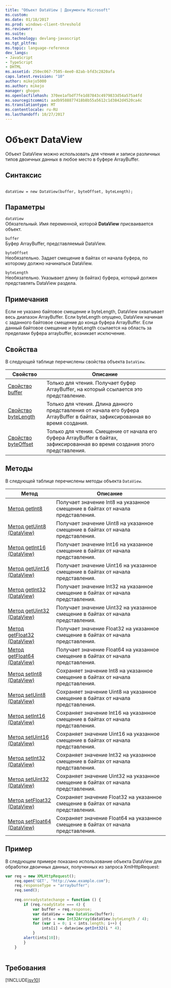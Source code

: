 ```yaml
---
title: "Объект DataView | Документы Microsoft"
ms.custom: 
ms.date: 01/18/2017
ms.prod: windows-client-threshold
ms.reviewer: 
ms.suite: 
ms.technology: devlang-javascript
ms.tgt_pltfrm: 
ms.topic: language-reference
dev_langs:
- JavaScript
- TypeScript
- DHTML
ms.assetid: 250ec067-7505-4ee0-82ab-bfd3c2820afa
caps.latest.revision: "10"
author: mikejo5000
ms.author: mikejo
manager: ghogen
ms.openlocfilehash: 370ee1afbdf7fe1d87843c4979833d54a575a4fd
ms.sourcegitcommit: aadb9588877418b8b55a5612c1d3842d4520ca4c
ms.translationtype: MT
ms.contentlocale: ru-RU
ms.lasthandoff: 10/27/2017
---
```

# <a name="dataview-object"></a>Объект DataView
Объект DataView можно использовать для чтения и записи различных типов двоичных данных в любое место в буфере ArrayBuffer.  
  
## <a name="syntax"></a>Синтаксис  
  
```  
  
dataView = new DataView(buffer, byteOffset, byteLength);  
```  
  
## <a name="parameters"></a>Параметры  
 `dataView`  
 Обязательный. Имя переменной, которой **DataView** присваивается объект.  
  
 `buffer`  
 Буфер ArrayBuffer, представляемый DataView.  
  
 `byteOffset`  
 Необязательно. Задает смещение в байтах от начала буфера, по которому должно начинаться DataView.  
  
 `byteLength`  
 Необязательно. Указывает длину (в байтах) буфера, который должен представлять DataView раздела.  
  
## <a name="remarks"></a>Примечания  
 Если не указано байтовое смещение и byteLength, DataView охватывает весь диапазон ArrayBuffer. Если byteLength опущено, DataView начиная с заданного байтовое смещение до конца буфера ArrayBuffer. Если данный байтовое смещение и byteLength ссылается на область за пределами буфера arraybuffer, возникает исключение.  
  
## <a name="properties"></a>Свойства  
 В следующей таблице перечислены свойства объекта `DataView`.  
  
|Свойство|Описание|  
|--------------|-----------------|  
|[Свойство buffer](../../javascript/reference/buffer-property-dataview.md)|Только для чтения. Получает буфер ArrayBuffer, на который ссылается это представление.|  
|[Свойство byteLength](../../javascript/reference/bytelength-property-dataview.md)|Только для чтения. Длина данного представления от начала его буфера ArrayBuffer в байтах, зафиксированная во время создания.|  
|[Свойство byteOffset](../../javascript/reference/byteoffset-property-dataview.md)|Только для чтения. Смещение от начала его буфера ArrayBuffer в байтах, зафиксированная во время создания этого представления.|  
  
## <a name="methods"></a>Методы  
 В следующей таблице перечислены методы объекта `DataView`.  
  
|Метод|Описание|  
|------------|-----------------|  
|[Метод getInt8](../../javascript/reference/getint8-method-dataview.md)|Получает значение Int8 на указанное смещение в байтах от начала представления.|  
|[Метод getUint8 (DataView)](../../javascript/reference/getuint8-method-dataview.md)|Получает значение Uint8 на указанное смещение в байтах от начала представления.|  
|[Метод getInt16 (DataView)](../../javascript/reference/getint16-method-dataview.md)|Получает значение Int16 на указанное смещение в байтах от начала представления.|  
|[Метод getUint16 (DataView)](../../javascript/reference/getuint16-method-dataview.md)|Получает значение Uint16 на указанное смещение в байтах от начала представления.|  
|[Метод getInt32 (DataView)](../../javascript/reference/getint32-method-dataview.md)|Получает значение Int32 на указанное смещение в байтах от начала представления.|  
|[Метод getUint32 (DataView)](../../javascript/reference/getuint32-method-dataview.md)|Получает значение Uint32 на указанное смещение в байтах от начала представления.|  
|[Метод getFloat32 (DataView)](../../javascript/reference/getfloat32-method-dataview.md)|Получает значение Float32 на указанное смещение в байтах от начала представления.|  
|[Метод getFloat64 (DataView)](../../javascript/reference/getfloat64-method-dataview.md)|Получает значение Float64 на указанное смещение в байтах от начала представления.|  
|[Метод setInt8 (DataView)](../../javascript/reference/setint8-method-dataview.md)|Сохраняет значение Int8 на указанное смещение в байтах от начала представления.|  
|[Метод setUint8 (DataView)](../../javascript/reference/setuint8-method-dataview.md)|Сохраняет значение Uint8 на указанное смещение в байтах от начала представления.|  
|[Метод setInt16 (DataView)](../../javascript/reference/setint16-method-dataview.md)|Сохраняет значение Int16 на указанное смещение в байтах от начала представления.|  
|[Метод setUint16 (DataView)](../../javascript/reference/setuint16-method-dataview.md)|Сохраняет значение Uint16 на указанное смещение в байтах от начала представления.|  
|[Метод setInt32 (DataView)](../../javascript/reference/setint32-method-dataview.md)|Сохраняет значение Int32 на указанное смещение в байтах от начала представления.|  
|[Метод setUint32 (DataView)](../../javascript/reference/setuint32-method-dataview.md)|Сохраняет значение Uint32 на указанное смещение в байтах от начала представления.|  
|[Метод setFloat32 (DataView)](../../javascript/reference/setfloat32-method-dataview.md)|Сохраняет значение Float32 на указанное смещение в байтах от начала представления.|  
|[Метод setFloat64 (DataView)](../../javascript/reference/setfloat64-method-dataview.md)|Сохраняет значение Float64 на указанное смещение в байтах от начала представления.|  
  
## <a name="example"></a>Пример  
 В следующем примере показано использование объекта DataView для обработки двоичных данных, полученных из запроса XmlHttpRequest:  
  
```JavaScript  
var req = new XMLHttpRequest();  
    req.open('GET', "http://www.example.com");  
    req.responseType = "arraybuffer";  
    req.send();  
  
    req.onreadystatechange = function () {  
        if (req.readyState === 4) {  
            var buffer = req.response;  
            var dataView = new DataView(buffer);  
            var ints = new Int32Array(dataView.byteLength / 4);  
            for (var i = 0; i < ints.length; i++) {  
                ints[i] = dataview.getInt32(i * 4);  
            }  
        alert(ints[10]);  
        }  
    }  
  
```  
  
## <a name="requirements"></a>Требования  
 [!INCLUDE[jsv10](../../javascript/reference/includes/jsv10-md.md)]